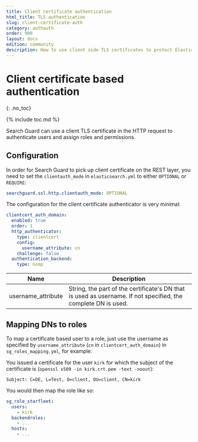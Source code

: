 ```yaml
---
title: Client certificate authentication
html_title: TLS authentication
slug: client-certificate-auth
category: authauth
order: 900
layout: docs
edition: community
description: How to use client side TLS certificates to protect Elasticsearch against unauthorized access.
---
```

<!---
Copyright 2019 floragunn GmbH
-->

# Client certificate based authentication
{: .no_toc}

{% include toc.md %}

Search Guard can use a client TLS certificate in the HTTP request to authenticate users and assign roles and permissions.

## Configuration

In order for Search Guard to pick up client certificate on the REST layer, you need to set the `clientauth_mode` in `elasticsearch.yml` to either `OPTIONAL` or `REQUIRE`:

```yaml
searchguard.ssl.http.clientauth_mode: OPTIONAL
```

The configuration for the client certificate authenticator is very minimal:

```yaml
clientcert_auth_domain:
  enabled: true
  order: 1
  http_authenticator:
    type: clientcert
    config:
      username_attribute: cn
    challenge: false
  authentication_backend:
    type: noop
```

| Name | Description |
|---|---|
| username_attribute | String, the part of the certificate's DN that is used as username. If not specified, the complete DN is used.|

## Mapping DNs to roles

To map a certificate based user to a role, just use the username as specified by `username_attribute` (`cn` in `clientcert_auth_domain`) in `sg_roles_mapping.yml`, for example:

You issued a certificate for the user `kirk` for which the subject of the certificate is (`openssl x509 -in kirk.crt.pem -text -noout`):

```
Subject: C=DE, L=Test, O=client, OU=client, CN=kirk
```

You would then map the role like so:

```yaml
sg_role_starfleet:
  users:
    - kirk
  backendroles:
    - ...
  hosts:
    - ...
```
